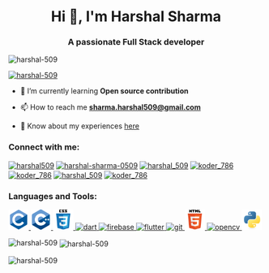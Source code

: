 <h1 align="center">Hi 👋, I'm Harshal Sharma</h1>
<h3 align="center">A passionate Full Stack developer</h3>

<p align="left"> <img src="https://komarev.com/ghpvc/?username=harshal-509&label=Profile%20views&color=0e75b6&style=flat" alt="harshal-509" /> </p>

<p align="left"> <a href="https://github.com/ryo-ma/github-profile-trophy"><img src="https://github-profile-trophy.vercel.app/?username=harshal-509" alt="harshal-509" /></a> </p>

- 🌱 I’m currently learning **Open source contribution**

- 📫 How to reach me **sharma.harshal509@gmail.com**

- 📄 Know about my experiences [here](https://drive.google.com/file/d/1p5OrlaOj17-XwVFMt4kWD5HIE-1j339t/view?usp=drive_link)

<h3 align="left">Connect with me:</h3>
<p align="left">
<a href="https://dev.to/harshal509" target="blank"><img align="center" src="https://raw.githubusercontent.com/rahuldkjain/github-profile-readme-generator/master/src/images/icons/Social/devto.svg" alt="harshal509" height="30" width="40" /></a>
<a href="https://linkedin.com/in/harshal-sharma-0509" target="blank"><img align="center" src="https://raw.githubusercontent.com/rahuldkjain/github-profile-readme-generator/master/src/images/icons/Social/linked-in-alt.svg" alt="harshal-sharma-0509" height="30" width="40" /></a>
<a href="https://instagram.com/harshal_509" target="blank"><img align="center" src="https://raw.githubusercontent.com/rahuldkjain/github-profile-readme-generator/master/src/images/icons/Social/instagram.svg" alt="harshal_509" height="30" width="40" /></a>
<a href="https://www.codechef.com/users/koder_786" target="blank"><img align="center" src="https://cdn.jsdelivr.net/npm/simple-icons@3.1.0/icons/codechef.svg" alt="koder_786" height="30" width="40" /></a>
<a href="https://www.hackerrank.com/koder_786" target="blank"><img align="center" src="https://raw.githubusercontent.com/rahuldkjain/github-profile-readme-generator/master/src/images/icons/Social/hackerrank.svg" alt="koder_786" height="30" width="40" /></a>
<a href="https://codeforces.com/profile/harshal_509" target="blank"><img align="center" src="https://raw.githubusercontent.com/rahuldkjain/github-profile-readme-generator/master/src/images/icons/Social/codeforces.svg" alt="harshal_509" height="30" width="40" /></a>
<a href="https://www.leetcode.com/koder_786" target="blank"><img align="center" src="https://raw.githubusercontent.com/rahuldkjain/github-profile-readme-generator/master/src/images/icons/Social/leet-code.svg" alt="koder_786" height="30" width="40" /></a>
</p>

<h3 align="left">Languages and Tools:</h3>
<p align="left"> <a href="https://www.cprogramming.com/" target="_blank" rel="noreferrer"> <img src="https://raw.githubusercontent.com/devicons/devicon/master/icons/c/c-original.svg" alt="c" width="40" height="40"/> </a> <a href="https://www.w3schools.com/cpp/" target="_blank" rel="noreferrer"> <img src="https://raw.githubusercontent.com/devicons/devicon/master/icons/cplusplus/cplusplus-original.svg" alt="cplusplus" width="40" height="40"/> </a> <a href="https://www.w3schools.com/css/" target="_blank" rel="noreferrer"> <img src="https://raw.githubusercontent.com/devicons/devicon/master/icons/css3/css3-original-wordmark.svg" alt="css3" width="40" height="40"/> </a> <a href="https://dart.dev" target="_blank" rel="noreferrer"> <img src="https://www.vectorlogo.zone/logos/dartlang/dartlang-icon.svg" alt="dart" width="40" height="40"/> </a> <a href="https://firebase.google.com/" target="_blank" rel="noreferrer"> <img src="https://www.vectorlogo.zone/logos/firebase/firebase-icon.svg" alt="firebase" width="40" height="40"/> </a> <a href="https://flutter.dev" target="_blank" rel="noreferrer"> <img src="https://www.vectorlogo.zone/logos/flutterio/flutterio-icon.svg" alt="flutter" width="40" height="40"/> </a> <a href="https://git-scm.com/" target="_blank" rel="noreferrer"> <img src="https://www.vectorlogo.zone/logos/git-scm/git-scm-icon.svg" alt="git" width="40" height="40"/> </a> <a href="https://www.w3.org/html/" target="_blank" rel="noreferrer"> <img src="https://raw.githubusercontent.com/devicons/devicon/master/icons/html5/html5-original-wordmark.svg" alt="html5" width="40" height="40"/> </a> <a href="https://opencv.org/" target="_blank" rel="noreferrer"> <img src="https://www.vectorlogo.zone/logos/opencv/opencv-icon.svg" alt="opencv" width="40" height="40"/> </a> <a href="https://www.python.org" target="_blank" rel="noreferrer"> <img src="https://raw.githubusercontent.com/devicons/devicon/master/icons/python/python-original.svg" alt="python" width="40" height="40"/> </a> </p>

<p><img align="left" src="https://github-readme-stats.vercel.app/api/top-langs?username=harshal-509&show_icons=true&locale=en&layout=compact" alt="harshal-509" /></p>

<p>&nbsp;<img align="center" src="https://github-readme-stats.vercel.app/api?username=harshal-509&show_icons=true&locale=en" alt="harshal-509" /></p>

<p><img align="center" src="https://github-readme-streak-stats.herokuapp.com/?user=harshal-509&" alt="harshal-509" /></p>
